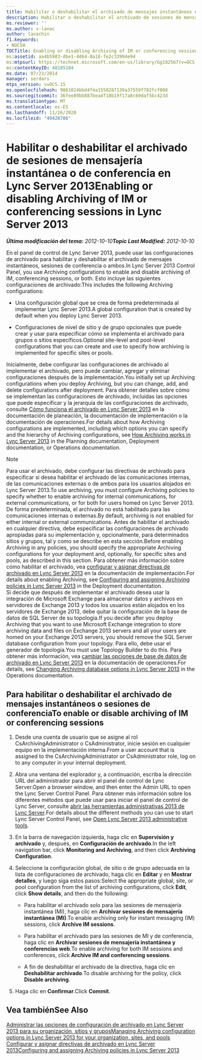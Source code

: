 ```yaml
---
title: Habilitar o deshabilitar el archivado de mensajes instantáneos o sesiones de conferencia
description: Habilitar o deshabilitar el archivado de sesiones de mensajería instantánea o de conferencia.
ms.reviewer: ''
ms.author: v-lanac
author: lanachin
f1.keywords:
- NOCSH
TOCTitle: Enabling or disabling Archiving of IM or conferencing sessions
ms:assetid: aa4b5983-dbe1-4d64-8a18-fe2c33994e94
ms:mtpsurl: https://technet.microsoft.com/en-us/library/Gg182567(v=OCS.15)
ms:contentKeyID: 48185104
ms.date: 07/23/2014
manager: serdars
mtps_version: v=OCS.15
ms.openlocfilehash: 9861024bbd4f4a1558287139a37559f782fcf008
ms.sourcegitcommit: 36fee89bb887bea4f18b19f17a8c69daf5bc423d
ms.translationtype: MT
ms.contentlocale: es-ES
ms.lasthandoff: 11/26/2020
ms.locfileid: "49428786"
---
```

# <a name="enabling-or-disabling-archiving-of-im-or-conferencing-sessions-in-lync-server-2013"></a><span data-ttu-id="f7706-103">Habilitar o deshabilitar el archivado de sesiones de mensajería instantánea o de conferencia en Lync Server 2013</span><span class="sxs-lookup"><span data-stu-id="f7706-103">Enabling or disabling Archiving of IM or conferencing sessions in Lync Server 2013</span></span>

<div data-xmlns="http://www.w3.org/1999/xhtml">

<div class="topic" data-xmlns="http://www.w3.org/1999/xhtml" data-msxsl="urn:schemas-microsoft-com:xslt" data-cs="https://msdn.microsoft.com/">

<div data-asp="https://msdn2.microsoft.com/asp">



</div>

<div id="mainSection">

<div id="mainBody"><span data-ttu-id="f7706-104">

<span> </span></span><span class="sxs-lookup"><span data-stu-id="f7706-104">

<span> </span></span></span>

<span data-ttu-id="f7706-105">_**Última modificación del tema:** 2012-10-10_</span><span class="sxs-lookup"><span data-stu-id="f7706-105">_**Topic Last Modified:** 2012-10-10_</span></span>

<span data-ttu-id="f7706-106">En el panel de control de Lync Server 2013, puede usar las configuraciones de archivado para habilitar y deshabilitar el archivado de mensajes instantáneos, sesiones de conferencia o ambos.</span><span class="sxs-lookup"><span data-stu-id="f7706-106">In Lync Server 2013 Control Panel, you use Archiving configurations to enable and disable archiving of IM, conferencing sessions, or both.</span></span> <span data-ttu-id="f7706-107">Esto incluye las siguientes configuraciones de archivado:</span><span class="sxs-lookup"><span data-stu-id="f7706-107">This includes the following Archiving configurations:</span></span>

  - <span data-ttu-id="f7706-108">Una configuración global que se crea de forma predeterminada al implementar Lync Server 2013.</span><span class="sxs-lookup"><span data-stu-id="f7706-108">A global configuration that is created by default when you deploy Lync Server 2013.</span></span>

  - <span data-ttu-id="f7706-109">Configuraciones de nivel de sitio y de grupo opcionales que puede crear y usar para especificar cómo se implementa el archivado para grupos o sitios específicos.</span><span class="sxs-lookup"><span data-stu-id="f7706-109">Optional site-level and pool-level configurations that you can create and use to specify how archiving is implemented for specific sites or pools.</span></span>

<span data-ttu-id="f7706-110">Inicialmente, debe configurar las configuraciones de archivado al implementar el archivado, pero puede cambiar, agregar y eliminar configuraciones después de la implementación.</span><span class="sxs-lookup"><span data-stu-id="f7706-110">You initially set up Archiving configurations when you deploy Archiving, but you can change, add, and delete configurations after deployment.</span></span> <span data-ttu-id="f7706-111">Para obtener detalles sobre cómo se implementan las configuraciones de archivado, incluidas las opciones que puede especificar y la jerarquía de las configuraciones de archivado, consulte [Cómo funciona el archivado en Lync Server 2013](lync-server-2013-how-archiving-works.md) en la documentación de planeación, la documentación de implementación o la documentación de operaciones.</span><span class="sxs-lookup"><span data-stu-id="f7706-111">For details about how Archiving configurations are implemented, including which options you can specify and the hierarchy of Archiving configurations, see [How Archiving works in Lync Server 2013](lync-server-2013-how-archiving-works.md) in the Planning documentation, Deployment documentation, or Operations documentation.</span></span>

<div>


> [!NOTE]
> <span data-ttu-id="f7706-112">Para usar el archivado, debe configurar las directivas de archivado para especificar si desea habilitar el archivado de las comunicaciones internas, de las comunicaciones externas o de ambos para los usuarios alojados en Lync Server 2013.</span><span class="sxs-lookup"><span data-stu-id="f7706-112">To use archiving, you must configure Archiving policies to specify whether to enable archiving for internal communications, for external communications, or for both for users homed on Lync Server 2013.</span></span> <span data-ttu-id="f7706-113">De forma predeterminada, el archivado no está habilitado para las comunicaciones internas o externas.</span><span class="sxs-lookup"><span data-stu-id="f7706-113">By default, archiving is not enabled for either internal or external communications.</span></span> <span data-ttu-id="f7706-114">Antes de habilitar el archivado en cualquier directiva, debe especificar las configuraciones de archivado apropiadas para su implementación y, opcionalmente, para determinados sitios y grupos, tal y como se describe en esta sección.</span><span class="sxs-lookup"><span data-stu-id="f7706-114">Before enabling Archiving in any policies, you should specify the appropriate Archiving configurations for your deployment and, optionally, for specific sites and pools, as described in this section.</span></span> <span data-ttu-id="f7706-115">Para obtener más información sobre cómo habilitar el archivado, vea <A href="lync-server-2013-configuring-and-assigning-archiving-policies.md">configurar y asignar directivas de archivado en Lync Server 2013</A> en la documentación de implementación.</span><span class="sxs-lookup"><span data-stu-id="f7706-115">For details about enabling Archiving, see <A href="lync-server-2013-configuring-and-assigning-archiving-policies.md">Configuring and assigning Archiving policies in Lync Server 2013</A> in the Deployment documentation.</span></span><BR><span data-ttu-id="f7706-116">Si decide que después de implementar el archivado desea usar la integración de Microsoft Exchange para almacenar datos y archivos en servidores de Exchange 2013 y todos los usuarios están alojados en los servidores de Exchange 2013, debe quitar la configuración de la base de datos de SQL Server de su topología.</span><span class="sxs-lookup"><span data-stu-id="f7706-116">If you decide after you deploy Archiving that you want to use Microsoft Exchange integration to store archiving data and files on Exchange 2013 servers and all your users are homed on your Exchange 2013 servers, you should remove the SQL Server database configuration from your topology.</span></span> <span data-ttu-id="f7706-117">Para ello, debe usar el generador de topología.</span><span class="sxs-lookup"><span data-stu-id="f7706-117">You must use Topology Builder to do this.</span></span> <span data-ttu-id="f7706-118">Para obtener más información, vea <A href="lync-server-2013-changing-archiving-database-options.md">cambiar las opciones de base de datos de archivado en Lync Server 2013</A> en la documentación de operaciones.</span><span class="sxs-lookup"><span data-stu-id="f7706-118">For details, see <A href="lync-server-2013-changing-archiving-database-options.md">Changing Archiving database options in Lync Server 2013</A> in the Operations documentation.</span></span>



</div>

<div>

## <a name="to-enable-or-disable-archiving-of-im-or-conferencing-sessions"></a><span data-ttu-id="f7706-119">Para habilitar o deshabilitar el archivado de mensajes instantáneos o sesiones de conferencia</span><span class="sxs-lookup"><span data-stu-id="f7706-119">To enable or disable archiving of IM or conferencing sessions</span></span>

1.  <span data-ttu-id="f7706-120">Desde una cuenta de usuario que se asigne al rol CsArchivingAdministrator o CsAdministrator, inicie sesión en cualquier equipo en la implementación interna.</span><span class="sxs-lookup"><span data-stu-id="f7706-120">From a user account that is assigned to the CsArchivingAdministrator or CsAdministrator role, log on to any computer in your internal deployment.</span></span>

2.  <span data-ttu-id="f7706-121">Abra una ventana del explorador y, a continuación, escriba la dirección URL del administrador para abrir el panel de control de Lync Server.</span><span class="sxs-lookup"><span data-stu-id="f7706-121">Open a browser window, and then enter the Admin URL to open the Lync Server Control Panel.</span></span> <span data-ttu-id="f7706-122">Para obtener más información sobre los diferentes métodos que puede usar para iniciar el panel de control de Lync Server, consulte [abrir las herramientas administrativas 2013 de Lync Server](lync-server-2013-open-lync-server-administrative-tools.md).</span><span class="sxs-lookup"><span data-stu-id="f7706-122">For details about the different methods you can use to start Lync Server Control Panel, see [Open Lync Server 2013 administrative tools](lync-server-2013-open-lync-server-administrative-tools.md).</span></span>

3.  <span data-ttu-id="f7706-123">En la barra de navegación izquierda, haga clic en **Supervisión y archivado** y, después, en **Configuración de archivado**.</span><span class="sxs-lookup"><span data-stu-id="f7706-123">In the left navigation bar, click **Monitoring and Archiving**, and then click **Archiving Configuration**.</span></span>

4.  <span data-ttu-id="f7706-124">Seleccione la configuración global, de sitio o de grupo adecuada en la lista de configuraciones de archivado, haga clic en **Editar** y en **Mostrar detalles**, y luego siga estos pasos:</span><span class="sxs-lookup"><span data-stu-id="f7706-124">Select the appropriate global, site, or pool configuration from the list of archiving configurations, click **Edit**, click **Show details**, and then do the following:</span></span>
    
      - <span data-ttu-id="f7706-125">Para habilitar el archivado solo para las sesiones de mensajería instantánea (MI), haga clic en **Archivar sesiones de mensajería instantánea (MI)**.</span><span class="sxs-lookup"><span data-stu-id="f7706-125">To enable archiving only for instant messaging (IM) sessions, click **Archive IM sessions**.</span></span>
    
      - <span data-ttu-id="f7706-126">Para habilitar el archivado para las sesiones de MI y de conferencia, haga clic en **Archivar sesiones de mensajería instantánea y conferencias web**.</span><span class="sxs-lookup"><span data-stu-id="f7706-126">To enable archiving for both IM sessions and conferences, click **Archive IM and conferencing sessions**.</span></span>
    
      - <span data-ttu-id="f7706-127">A fin de deshabilitar el archivado de la directiva, haga clic en **Deshabilitar archivado**.</span><span class="sxs-lookup"><span data-stu-id="f7706-127">To disable archiving for the policy, click **Disable archiving**.</span></span>

5.  <span data-ttu-id="f7706-128">Haga clic en **Confirmar**.</span><span class="sxs-lookup"><span data-stu-id="f7706-128">Click **Commit**.</span></span>

</div>

<div>

## <a name="see-also"></a><span data-ttu-id="f7706-129">Vea también</span><span class="sxs-lookup"><span data-stu-id="f7706-129">See Also</span></span>


[<span data-ttu-id="f7706-130">Administrar las opciones de configuración de archivado en Lync Server 2013 para su organización, sitios y grupos</span><span class="sxs-lookup"><span data-stu-id="f7706-130">Managing Archiving configuration options in Lync Server 2013 for your organization, sites, and pools</span></span>](lync-server-2013-managing-archiving-configuration-options-for-your-organization-sites-and-pools.md)  
[<span data-ttu-id="f7706-131">Configurar y asignar directivas de archivado en Lync Server 2013</span><span class="sxs-lookup"><span data-stu-id="f7706-131">Configuring and assigning Archiving policies in Lync Server 2013</span></span>](lync-server-2013-configuring-and-assigning-archiving-policies.md)  
  

<span data-ttu-id="f7706-132"></div>

</div>

<span> </span>

</div>

</div>

</span><span class="sxs-lookup"><span data-stu-id="f7706-132"></div>

</div>

<span> </span>

</div>

</div>

</span></span></div>

